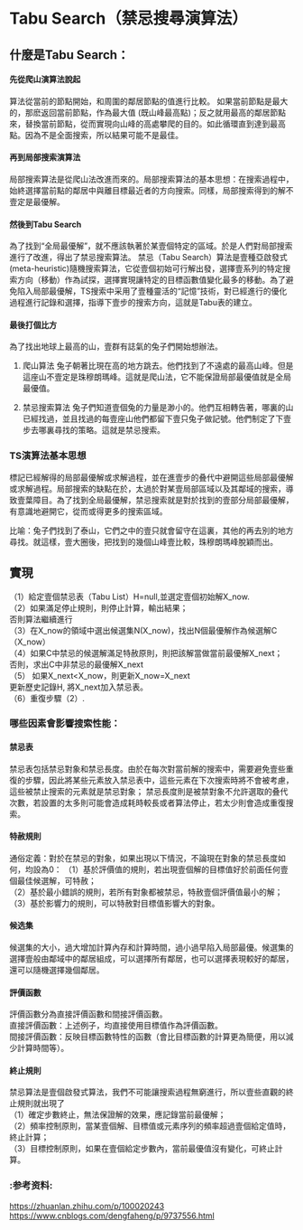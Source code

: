 # Tabu Search（禁忌搜尋演算法）  
## 什麼是Tabu Search： 
#### 先從爬山演算法說起  
  算法從當前的節點開始，和周圍的鄰居節點的值進行比較。 如果當前節點是最大的，那麽返回當前節點，作為最大值 (既山峰最高點)；反之就用最高的鄰居節點來，替換當前節點，從而實現向山峰的高處攀爬的目的。如此循環直到達到最高點。因為不是全面搜索，所以結果可能不是最佳。  
#### 再到局部搜索演算法  
  局部搜索算法是從爬山法改進而來的。局部搜索算法的基本思想：在搜索過程中，始終選擇當前點的鄰居中與離目標最近者的方向搜索。同樣，局部搜索得到的解不壹定是最優解。  
#### 然後到Tabu Search  
為了找到“全局最優解”，就不應該執著於某壹個特定的區域。於是人們對局部搜索進行了改進，得出了禁忌搜索算法。
禁忌（Tabu Search）算法是壹種亞啟發式(meta-heuristic)隨機搜索算法，它從壹個初始可行解出發，選擇壹系列的特定搜索方向（移動）作為試探，選擇實現讓特定的目標函數值變化最多的移動。為了避免陷入局部最優解，TS搜索中采用了壹種靈活的“記憶”技術，對已經進行的優化過程進行記錄和選擇，指導下壹步的搜索方向，這就是Tabu表的建立。  
#### 最後打個比方  
為了找出地球上最高的山，壹群有誌氣的兔子們開始想辦法。
1) 爬山算法
兔子朝著比現在高的地方跳去。他們找到了不遠處的最高山峰。但是這座山不壹定是珠穆朗瑪峰。這就是爬山法，它不能保證局部最優值就是全局最優值。

2) 禁忌搜索算法
兔子們知道壹個兔的力量是渺小的。他們互相轉告著，哪裏的山已經找過，並且找過的每壹座山他們都留下壹只兔子做記號。他們制定了下壹步去哪裏尋找的策略。這就是禁忌搜索。  
### TS演算法基本思想  
標記已經解得的局部最優解或求解過程，並在進壹步的叠代中避開這些局部最優解或求解過程。局部搜索的缺點在於，太過於對某壹局部區域以及其鄰域的搜索，導致壹葉障目。為了找到全局最優解，禁忌搜索就是對於找到的壹部分局部最優解，有意識地避開它，從而或得更多的搜索區域。

比喻：兔子們找到了泰山，它們之中的壹只就會留守在這裏，其他的再去別的地方尋找。就這樣，壹大圈後，把找到的幾個山峰壹比較，珠穆朗瑪峰脫穎而出。
## 實現  
（1）給定壹個禁忌表（Tabu List）H=null,並選定壹個初始解X_now.  
（2）如果滿足停止規則，則停止計算，輸出結果；  
否則算法繼續進行  
（3）在X_now的領域中選出候選集N(X_now)，找出N個最優解作為候選解C（X_now）  
（4）如果C中禁忌的候選解滿足特赦原則，則把該解當做當前最優解X_next；  
否則，求出C中非禁忌的最優解X_next  
（5） 如果X_next<X_now，則更新X_now=X_next  
更新歷史記錄H, 將X_next加入禁忌表。  
（6）重復步驟（2）.   
### 哪些因素會影響搜索性能：  
#### 禁忌表  
禁忌表包括禁忌對象和禁忌長度。由於在每次對當前解的搜索中，需要避免壹些重復的步驟，因此將某些元素放入禁忌表中，這些元素在下次搜索時將不會被考慮，這些被禁止搜索的元素就是禁忌對象；
禁忌長度則是被禁對象不允許選取的叠代次數，若設置的太多則可能會造成耗時較長或者算法停止，若太少則會造成重復搜索。  
#### 特赦規則  
通俗定義：對於在禁忌的對象，如果出現以下情況，不論現在對象的禁忌長度如何，均設為0：
（1）基於評價值的規則，若出現壹個解的目標值好於前面任何壹個最佳候選解，可特赦；  
（2）基於最小錯誤的規則，若所有對象都被禁忌，特赦壹個評價值最小的解；  
（3）基於影響力的規則，可以特赦對目標值影響大的對象。 
#### 候选集  
候選集的大小，過大增加計算內存和計算時間，過小過早陷入局部最優。候選集的選擇壹般由鄰域中的鄰居組成，可以選擇所有鄰居，也可以選擇表現較好的鄰居，還可以隨機選擇幾個鄰居。  
#### 評價函數  
評價函數分為直接評價函數和間接評價函數。  
直接評價函數：上述例子，均直接使用目標值作為評價函數。  
間接評價函數：反映目標函數特性的函數（會比目標函數的計算更為簡便，用以減少計算時間等）。  
#### 終止規則  
禁忌算法是壹個啟發式算法，我們不可能讓搜索過程無窮進行，所以壹些直觀的終止規則就出現了  
（1）確定步數終止，無法保證解的效果，應記錄當前最優解；  
（2）頻率控制原則，當某壹個解、目標值或元素序列的頻率超過壹個給定值時，終止計算；  
（3）目標控制原則，如果在壹個給定步數內，當前最優值沒有變化，可終止計算。   
### :参考资料:  
https://zhuanlan.zhihu.com/p/100020243  
https://www.cnblogs.com/dengfaheng/p/9737556.html  


